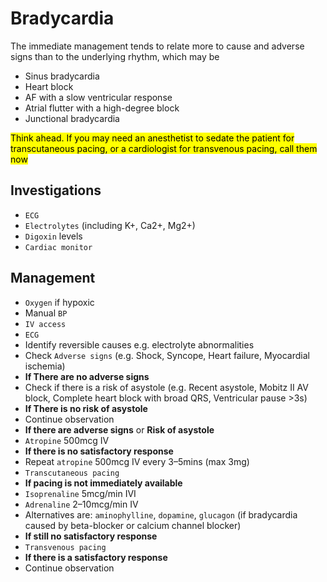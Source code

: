 # Bradycardia


The immediate management tends to relate more to cause and adverse signs than to the underlying rhythm, which may be 
- Sinus bradycardia
- Heart block
- AF with a slow ventricular response
- Atrial flutter with a high-degree block
- Junctional bradycardia


<mark> Think ahead. If you may need an anesthetist to sedate the patient for transcutaneous
pacing, or a cardiologist for transvenous pacing, call them now </mark>


## Investigations

- `ECG`
- `Electrolytes` (including K+, Ca2+, Mg2+)
- `Digoxin` levels
- `Cardiac monitor`

## Management

- `Oxygen` if hypoxic
- Manual `BP`
- `IV access`
- `ECG`
- Identify reversible causes e.g. electrolyte abnormalities
- Check `Adverse signs` (e.g. Shock, Syncope, Heart failure, Myocardial ischemia)
- **If There are no adverse signs**
- Check if there is a risk of asystole (e.g. Recent asystole, Mobitz II AV block, Complete heart block with broad QRS, Ventricular pause >3s)
- **If There is no risk of asystole**
- Continue observation
- **If there are adverse signs** or **Risk of asystole**
- `Atropine` 500mcg IV
- **If there is no satisfactory response**
- Repeat `atropine` 500mcg IV every 3–5mins (max 3mg)
- `Transcutaneous pacing`
- **If pacing is not immediately available**
- `Isoprenaline` 5mcg/min IVI
- `Adrenaline` 2–10mcg/min IV
- Alternatives are: `aminophylline`, `dopamine`, `glucagon` (if bradycardia caused by beta-blocker or calcium channel blocker)
- **If still no satisfactory response**
- `Transvenous pacing`
- **If there is a satisfactory response**
- Continue observation